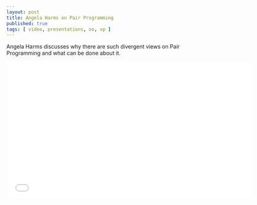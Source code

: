 ```yaml
---
layout: post
title: Angela Harms on Pair Programming
published: true
tags: [ video, presentations, oo, xp ]
---
```


Angela Harms discusses why there are such divergent views on Pair Programming 
and what can be done about it.

<iframe width="640" height="360" src="//www.youtube.com/embed/OQXEzwXtzJ8?feature=player_detailpage" frameborder="0" allowfullscreen></iframe>

